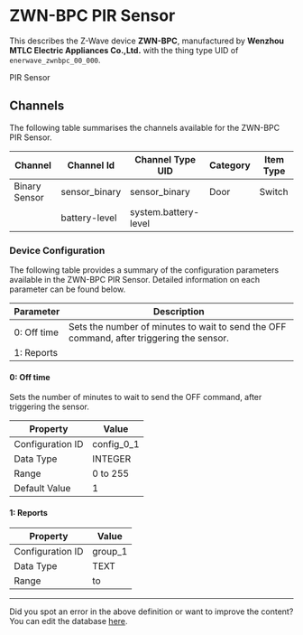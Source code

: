 
# ZWN-BPC PIR Sensor

This describes the Z-Wave device **ZWN-BPC**, manufactured by **Wenzhou MTLC Electric Appliances Co.,Ltd.** with the thing type UID of ```enerwave_zwnbpc_00_000```. 

PIR Sensor

## Channels
The following table summarises the channels available for the ZWN-BPC PIR Sensor.

| Channel | Channel Id | Channel Type UID | Category | Item Type |
|---------|------------|------------------|----------|-----------|
| Binary Sensor | sensor_binary | sensor_binary | Door | Switch |
|  | battery-level | system.battery-level |  |  |




### Device Configuration
The following table provides a summary of the configuration parameters available in the ZWN-BPC PIR Sensor.
Detailed information on each parameter can be found below.

| Parameter   | Description |
|-------------|-------------|
| 0: Off time | Sets the number of minutes to wait to send the OFF command, after triggering the sensor. |
| 1: Reports |  |




#### 0: Off time

Sets the number of minutes to wait to send the OFF command, after triggering the sensor.


| Property         | Value    |
|------------------|----------|
| Configuration ID | config_0_1 |
| Data Type        | INTEGER |
| Range | 0 to 255 |
| Default Value | 1 |






#### 1: Reports




| Property         | Value    |
|------------------|----------|
| Configuration ID | group_1 |
| Data Type        | TEXT |
| Range |  to  |






---

Did you spot an error in the above definition or want to improve the content?
You can edit the database [here](http://www.cd-jackson.com/index.php/zwave/zwave-device-database/zwave-device-list/devicesummary/186).

